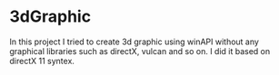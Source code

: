 # 3dGraphic
In this project I tried to create 3d graphic using winAPI without any graphical libraries such as directX, vulcan and so on. I did it based on directX 11 syntex.
